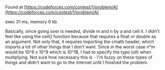 Found at [https://codeforces.com/contest/1/problem/A](https://codeforces.com/contest/1/problem/A)

exec 31 ms, memory 0 kb

Basically, since going over is needed, divide m and n by a and ceil it. I didn't feel like using the ceil() function because that requires a float or double as an argument. Not only that, it requires importing the cmath header, which imports a lot of other things that I don't want. Since in the worst case n*m would be 10^9 x 10^9 which is 10^18, I had to specify the type (ull) when multiplying. Not sure how necessary this is - I'm fuzzy on these types of things and didn't want to go to the internet until I finished the problem.
